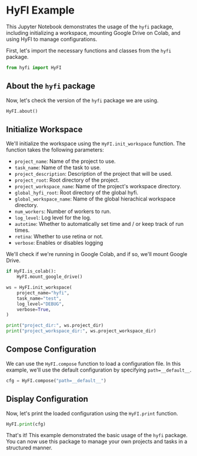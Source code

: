 # HyFI Example

This Jupyter Notebook demonstrates the usage of the `hyfi` package, including initializing a workspace, mounting Google Drive on Colab, and using HyFI to manage configurations.

First, let's import the necessary functions and classes from the `hyfi` package.

```python
from hyfi import HyFI
```

## About the `hyfi` package

Now, let's check the version of the `hyfi` package we are using.

```python
HyFI.about()
```

## Initialize Workspace

We'll initialize the workspace using the `HyFI.init_workspace` function. The function takes the following parameters:

- `project_name`: Name of the project to use.
- `task_name`: Name of the task to use.
- `project_description`: Description of the project that will be used.
- `project_root`: Root directory of the project.
- `project_workspace_name`: Name of the project's workspace directory.
- `global_hyfi_root`: Root directory of the global hyfi.
- `global_workspace_name`: Name of the global hierachical workspace directory.
- `num_workers`: Number of workers to run.
- `log_level`: Log level for the log.
- `autotime`: Whether to automatically set time and / or keep track of run times.
- `retina`: Whether to use retina or not.
- `verbose`: Enables or disables logging

We'll check if we're running in Google Colab, and if so, we'll mount Google Drive.

```python
if HyFI.is_colab():
    HyFI.mount_google_drive()

ws = HyFI.init_workspace(
    project_name="hyfi",
    task_name="test",
    log_level="DEBUG",
    verbose=True,
)

print("project_dir:", ws.project_dir)
print("project_workspace_dir:", ws.project_workspace_dir)
```

## Compose Configuration

We can use the `HyFI.compose` function to load a configuration file. In this example, we'll use the default configuration by specifying `path=__default__`.

```python
cfg = HyFI.compose("path=__default__")
```

## Display Configuration

Now, let's print the loaded configuration using the `HyFI.print` function.

```python
HyFI.print(cfg)
```

That's it! This example demonstrated the basic usage of the `hyfi` package. You can now use this package to manage your own projects and tasks in a structured manner.
